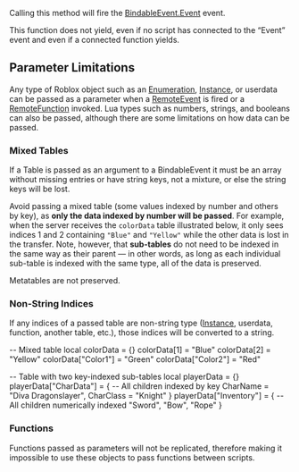 Calling this method will fire the [BindableEvent.Event](https://developer.roblox.com/en-us/api-reference/event/BindableEvent/Event) event.

This function does not yield, even if no script has connected to the “Event” event and even if a connected function yields.

Parameter Limitations
---------------------

Any type of Roblox object such as an [Enumeration](https://developer.roblox.com/api-reference/enum), [Instance](https://developer.roblox.com/en-us/api-reference/class/Instance), or userdata can be passed as a parameter when a [RemoteEvent](https://developer.roblox.com/en-us/api-reference/class/RemoteEvent) is fired or a [RemoteFunction](https://developer.roblox.com/en-us/api-reference/class/RemoteFunction) invoked. Lua types such as numbers, strings, and booleans can also be passed, although there are some limitations on how data can be passed.

### Mixed Tables

If a Table is passed as an argument to a BindableEvent it must be an array without missing entries or have string keys, not a mixture, or else the string keys will be lost.

Avoid passing a mixed table (some values indexed by number and others by key), as **only the data indexed by number will be passed**. For example, when the server receives the `colorData` table illustrated below, it only sees indices 1 and 2 containing `"Blue"` and `"Yellow"` while the other data is lost in the transfer. Note, however, that **sub-tables** do not need to be indexed in the same way as their parent — in other words, as long as each individual sub-table is indexed with the same type, all of the data is preserved.

Metatables are not preserved.

### Non-String Indices

If any indices of a passed table are non-string type ([Instance](https://developer.roblox.com/en-us/api-reference/class/Instance), userdata, function, another table, etc.), those indices will be converted to a string.

\-- Mixed table
local colorData = {}
colorData\[1\] = "Blue"
colorData\[2\] = "Yellow"
colorData\["Color1"\] = "Green"
colorData\["Color2"\] = "Red"

-- Table with two key-indexed sub-tables
local playerData = {}
playerData\["CharData"\] = {
	-- All children indexed by key
	CharName = "Diva Dragonslayer",
	CharClass = "Knight"
}
playerData\["Inventory"\] = {
	-- All children numerically indexed
	"Sword",
	"Bow",
	"Rope"
}

### Functions

Functions passed as parameters will not be replicated, therefore making it impossible to use these objects to pass functions between scripts.